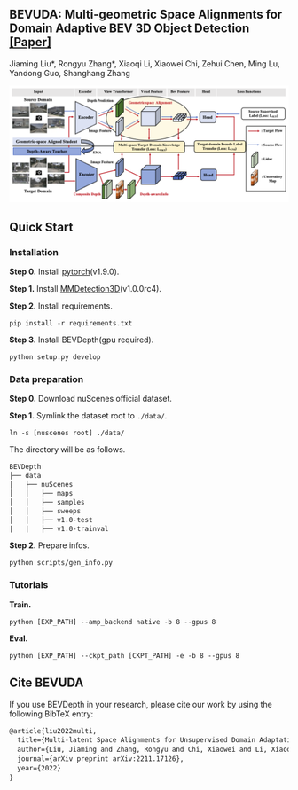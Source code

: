 ## BEVUDA: Multi-geometric Space Alignments for Domain Adaptive BEV 3D Object Detection [**[Paper]**](https://arxiv.org/pdf/2211.17126)
Jiaming Liu*, Rongyu Zhang*, Xiaoqi Li, Xiaowei Chi, Zehui Chen, Ming Lu, Yandong Guo, Shanghang Zhang

<img src="bevuda.png"/>

## Quick Start
### Installation
**Step 0.** Install [pytorch](https://pytorch.org/)(v1.9.0).

**Step 1.** Install [MMDetection3D](https://github.com/open-mmlab/mmdetection3d)(v1.0.0rc4).

**Step 2.** Install requirements.
```shell
pip install -r requirements.txt
```
**Step 3.** Install BEVDepth(gpu required).
```shell
python setup.py develop
```

### Data preparation
**Step 0.** Download nuScenes official dataset.

**Step 1.** Symlink the dataset root to `./data/`.
```
ln -s [nuscenes root] ./data/
```
The directory will be as follows.
```
BEVDepth
├── data
│   ├── nuScenes
│   │   ├── maps
│   │   ├── samples
│   │   ├── sweeps
│   │   ├── v1.0-test
|   |   ├── v1.0-trainval
```
**Step 2.** Prepare infos.
```
python scripts/gen_info.py
```

### Tutorials
**Train.**
```
python [EXP_PATH] --amp_backend native -b 8 --gpus 8
```
**Eval.**
```
python [EXP_PATH] --ckpt_path [CKPT_PATH] -e -b 8 --gpus 8
```

## Cite BEVUDA
If you use BEVDepth in your research, please cite our work by using the following BibTeX entry:

```latex
@article{liu2022multi,
  title={Multi-latent Space Alignments for Unsupervised Domain Adaptation in Multi-view 3D Object Detection},
  author={Liu, Jiaming and Zhang, Rongyu and Chi, Xiaowei and Li, Xiaoqi and Lu, Ming and Guo, Yandong and Zhang, Shanghang},
  journal={arXiv preprint arXiv:2211.17126},
  year={2022}
}
```
